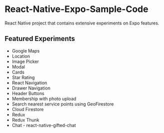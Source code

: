 # React-Native-Expo-Sample-Code

React Native project that contains extensive experiments on Expo features.

## Featured Experiments

 * Google Maps
 * Location
 * Image Picker
 * Modal
 * Cards
 * Star Rating
 * React Navigation
 * Drawer Navigation
 * Header Buttons
 * Membership with photo upload
 * Search nearest service points using GeoFirestore
 * Cloud Firestore
 * Redux
 * Redux Thunk
 * Chat - react-native-gifted-chat